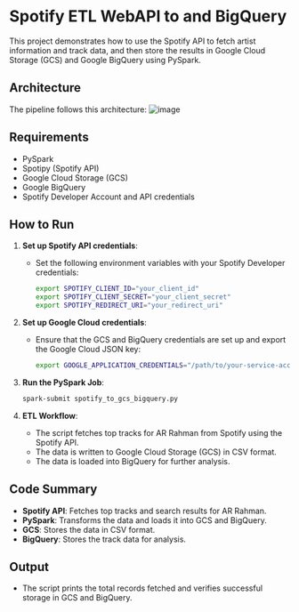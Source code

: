 # Spotify ETL WebAPI to and BigQuery

This project demonstrates how to use the Spotify API to fetch artist information and track data, and then store the results in Google Cloud Storage (GCS) and Google BigQuery using PySpark.


## Architecture

The pipeline follows this architecture:
![image](https://github.com/user-attachments/assets/fa0cede6-5fe3-4450-a88c-0c78bb023749)



## Requirements

- PySpark
- Spotipy (Spotify API)
- Google Cloud Storage (GCS)
- Google BigQuery
- Spotify Developer Account and API credentials

## How to Run

1. **Set up Spotify API credentials**:
    - Set the following environment variables with your Spotify Developer credentials:
      ```bash
      export SPOTIFY_CLIENT_ID="your_client_id"
      export SPOTIFY_CLIENT_SECRET="your_client_secret"
      export SPOTIFY_REDIRECT_URI="your_redirect_uri"
      ```

2. **Set up Google Cloud credentials**:
    - Ensure that the GCS and BigQuery credentials are set up and export the Google Cloud JSON key:
      ```bash
      export GOOGLE_APPLICATION_CREDENTIALS="/path/to/your-service-account-key.json"
      ```

3. **Run the PySpark Job**:
    ```bash
    spark-submit spotify_to_gcs_bigquery.py
    ```

4. **ETL Workflow**:
    - The script fetches top tracks for AR Rahman from Spotify using the Spotify API.
    - The data is written to Google Cloud Storage (GCS) in CSV format.
    - The data is loaded into BigQuery for further analysis.

## Code Summary

- **Spotify API**: Fetches top tracks and search results for AR Rahman.
- **PySpark**: Transforms the data and loads it into GCS and BigQuery.
- **GCS**: Stores the data in CSV format.
- **BigQuery**: Stores the track data for analysis.

## Output

- The script prints the total records fetched and verifies successful storage in GCS and BigQuery.
